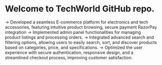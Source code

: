 # Welcome to TechWorld GitHub repo. 

-> Developed a seamless E-commerce platform for electronics and tech accessories, featuring intuitive product browsing,
   secure payment RazorPay integration
-> Implemented admin panel functionalities for managing product listings and processing orders.
-> Integrated advanced search and filtering options, allowing users to easily search, sort, and discover products based on
   categories, price, and specifications.
-> Optimized the user experience with secure authentication, responsive design, and a streamlined checkout process,
   improving customer satisfaction.



 
